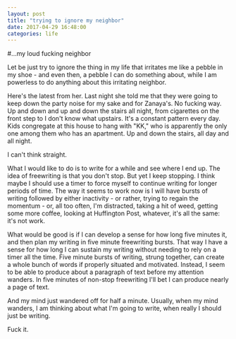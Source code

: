 ```yaml
---
layout: post
title: "trying to ignore my neighbor"
date: 2017-04-29 16:48:00
categories: life
---
```

#...my loud fucking neighbor

Let be just try to ignore the thing in my life that irritates me like a pebble in my shoe - and even then, a pebble I can do something about, while I am powerless to do anything about this irritating neighbor.

Here's the latest from her. Last night she told me that they were going to keep down the party noise for my sake and for Zanaya's. No fucking way. Up and down and up and down the stairs all night, from cigarettes on the front step to I don't know what upstairs. It's a constant pattern every day. Kids congregate at this house to hang with "KK," who is apparently the only one among them who has an apartment. Up and down the stairs, all day and all night.

I can't think straight.

What I would like to do is to write for a while and see where I end up. The idea of freewriting is that you don't stop. But yet I keep stopping. I think maybe I should use a timer to force myself to continue writing for longer periods of time. The way it seems to work now is I will have bursts of writing followed by either inactivity - or rather, trying to regain the momentum - or, all too often, I'm distracted, taking a hit of weed, getting some more coffee, looking at Huffington Post, whatever, it's all the same: it's not work.

What would be good is if I can develop a sense for how long five minutes it, and then plan my writing in five minute freewriting bursts. That way I have a sense for how long I can sustain my writing without needing to rely on a timer all the time. Five minute bursts of writing, strung together, can create a whole bunch of words if properly situated and motivated. Instead, I seem to be able to produce about a paragraph of text before my attention wanders. In five minutes of non-stop freewriting I'll bet I can produce nearly a page of text.

And my mind just wandered off for half a minute. Usually, when my mind wanders, I am thinking about what I'm going to write, when really I should just be writing.

Fuck it.